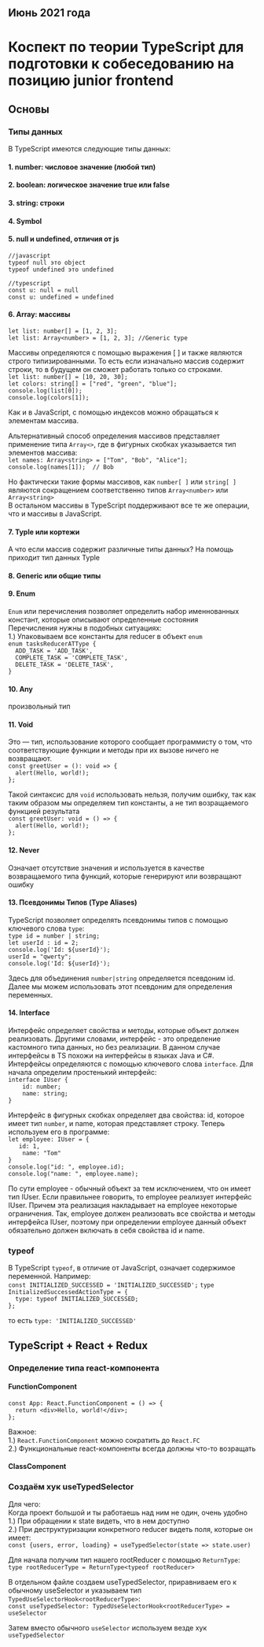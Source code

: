 ## Июнь 2021 года
# Коспект по теории TypeScript для подготовки к собеседованию на позицию junior frontend
## Основы
### Типы данных
В TypeScript имеются следующие типы данных:  
#### 1. number: числовое значение (любой тип)  
#### 2. boolean: логическое значение true или false  
#### 3. string: строки  
#### 4. Symbol  
#### 5. null и undefined, отличия от js
`//javascript`  
`typeof null это object`  
`typeof undefined это undefined`  

`//typescript`  
`const u: null = null`  
`const u: undefined = undefined`  

#### 6. Array: массивы  
`let list: number[] = [1, 2, 3];`  
`let list: Array<number> = [1, 2, 3]; //Generic type`  

Массивы определяются с помощью выражения [ ] и также являются строго типизированными. То есть если изначально массив содержит строки, то в будущем он сможет работать только со строками.  
`let list: number[] = [10, 20, 30];`  
`let colors: string[] = ["red", "green", "blue"];`  
`console.log(list[0]);`  
`console.log(colors[1]);`  

Как и в JavaScript, с помощью индексов можно обращаться к элементам массива.  

Альтернативный способ определения массивов представляет применение типа `Array<>`, где в фигурных скобках указывается тип элементов массива:  
`let names: Array<string> = ["Tom", "Bob", "Alice"];`  
`console.log(names[1]);  // Bob`  

Но фактически такие формы массивов, как `number[ ]` или `string[ ]` являются сокращением соответственно типов `Array<number>` или `Array<string>`  
В остальном массивы в TypeScript поддерживают все те же операции, что и массивы в JavaScript.  

#### 7. Typle или кортежи
А что если массив содержит различные типы данных? На помощь приходит тип данных Typle  

#### 8. Generic или общие типы

#### 9. Enum
`Enum` или перечисления позволяет определить набор именнованных констант, которые описывают определенные состояния  
Перечисления нужны в подобных ситуациях:  
1.) Упаковываем все константы для reducer в объект `enum`  
`enum tasksReducerATType {`  
`  ADD_TASK = 'ADD_TASK',`  
`  COMPLETE_TASK = 'COMPLETE_TASK',`  
`  DELETE_TASK = 'DELETE_TASK',`  
`}`  

#### 10. Any
произвольный тип  

#### 11. Void
Это — тип, использование которого сообщает программисту о том, что соответствующие функции и методы при их вызове ничего не возвращают.  
`const greetUser = (): void => {`  
`  alert(Hello, world!);`  
`};`  

Такой синтаксис для `void` использовать нельзя, получим ошибку, так как таким образом мы определяем тип константы, а не тип возращаемого функцией результата  
`const greetUser: void = () => {`  
`  alert(Hello, world!);`  
`};`  

#### 12. Never  
Означает отсутствие значения и используется в качестве возвращаемого типа функций, которые генерируют или возвращают ошибку  

#### 13. Псевдонимы Типов (Type Aliases)
TypeScript позволяет определять псевдонимы типов с помощью ключевого слова `type`:  
`type id = number | string;`  
`let userId : id = 2;`  
`console.log('Id: ${userId}');`  
`userId = "qwerty";`  
`console.log('Id: ${userId}');`  

Здесь для объединения `number|string` определяется псевдоним id. Далее мы можем использовать этот псевдоним для определения переменных.  


#### 14. Interface  
Интерфейс определяет свойства и методы, которые объект должен реализовать. Другими словами, интерфейс - это определение кастомного типа данных, но без реализации. В данном случае интерфейсы в TS похожи на интерфейсы в языках Java и C#. Интерфейсы определяются с помощью ключевого слова `interface`. Для начала определим простенький интерфейс:  
`interface IUser {`  
`    id: number;`  
`    name: string;`  
`}`  

Интерфейс в фигурных скобках определяет два свойства: id, которое имеет тип `number`, и name, которая представляет строку. Теперь используем его в программе:  
`let employee: IUser = {`  
`    id: 1, `  
`    name: "Tom"`  
`}`  
`console.log("id: ", employee.id);`  
`console.log("name: ", employee.name);`  

По сути employee - обычный объект за тем исключением, что он имеет тип IUser. Если правильнее говорить, то employee реализует интерфейс IUser. Причем эта реализация накладывает на employee некоторые ограничения. Так, employee должен реализовать все свойства и методы интерфейса IUser, поэтому при определении employee данный объект обязательно должен включать в себя свойства id и name.  

### typeof
В TypeScript `typeof`, в отличие от JavaScript, означает содержимое переменной. Например:  
`const INITIALIZED_SUCCESSED = 'INITIALIZED_SUCCESSED';`
`type InitializedSuccessedActionType = {`  
`  type: typeof INITIALIZED_SUCCESSED;`  
`};`  

то есть `type: 'INITIALIZED_SUCCESSED'`  

## TypeScript + React + Redux
### Определение типа react-компонента
#### FunctionComponent
`const App: React.FunctionComponent = () => {`  
`  return <div>Hello, world!</div>;`  
`};`  

Важное:  
1.) `React.FunctionComponent` можно сократить до `React.FC`  
2.) Функциональные react-компоненты всегда должны что-то возращать  

#### ClassComponent

### Создаём хук useTypedSelector
Для чего:  
Когда проект большой и ты работаешь над ним не один, очень удобно 
1.) При обращении к state видеть, что в нем доступно  
2.) При деструктуризации конкретного reducer видеть поля, которые он имеет:  
`const {users, error, loading} = useTypedSelector(state => state.user)`  

Для начала получим тип нашего rootReducer с помощью `ReturnType`:  
`type rootReducerType = ReturnType<typeof rootReducer>`  

В отдельном файле создаем useTypedSelector, приравниваем его к обычному useSelector и указываем тип 
`TypedUseSelectorHook<rootReducerType>`:  
`const useTypedSelector: TypedUseSelectorHook<rootReducerType> = useSelector`  

Затем вместо обычного `useSelector` используем везде хук `useTypedSelector`  